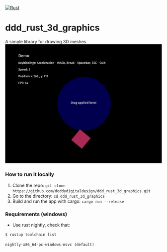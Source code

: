 [![Rust](https://github.com/doddydigitaldesign/ddd_rust_3d_graphics/workflows/Rust/badge.svg)](https://github.com/doddydigitaldesign/ddd_rust_3d_graphics/actions)

# ddd_rust_3d_graphics
A simple library for drawing 3D meshes 
![alt Preview](https://raw.githubusercontent.com/doddydigitaldesign/ddd_rust_3d_graphics/master/demo.png)

### How to run it locally
1. Clone the repo: ```git clone https://github.com/doddydigitaldesign/ddd_rust_3d_graphics.git```
2. Go to the directory: ```cd ddd_rust_3d_graphics```
3. Build and run the app with cargo: ```cargo run --release```

### Requirements (windows)
- Use rust nightly, check that: 
```
$ rustup toolchain list

nightly-x86_64-pc-windows-msvc (default)
```

